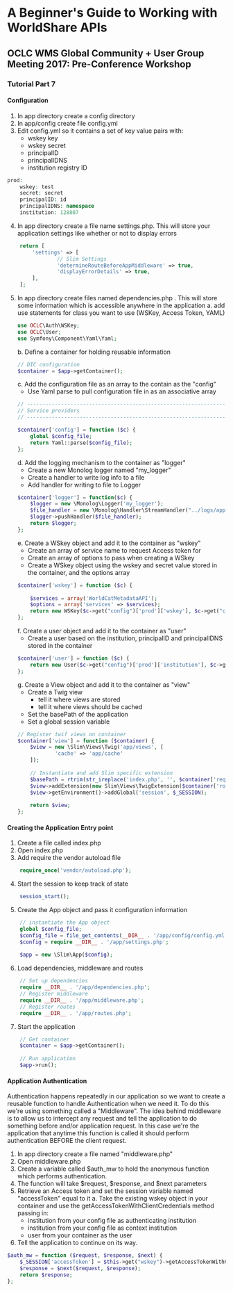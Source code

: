 # A Beginner's Guide to Working with WorldShare APIs
## OCLC WMS Global Community + User Group Meeting 2017: Pre-Conference Workshop
### Tutorial Part 7

#### Configuration
1. In app directory create a config directory
2. In app/config create file config.yml
3. Edit config.yml so it contains a set of key value pairs with:
    - wskey key
    - wskey secret
    - principalID
    - principalIDNS
    - institution registry ID
	
```php
prod:
    wskey: test
    secret: secret
    principalID: id 
    principalIDNS: namespace
    institution: 128807
```
4. In app directory create a file name settings.php. This will store your application settings like whether or not to display errors
```php
    return [
        'settings' => [
                // Slim Settings
                'determineRouteBeforeAppMiddleware' => true,
                'displayErrorDetails' => true,
        ],
    ];
```

5. In app directory create files named dependencies.php . This will store some information which is accessible anywhere in the application
    a. add use statements for class you want to use (WSKey, Access Token, YAML)
    ```php
    use OCLC\Auth\WSKey;
    use OCLC\User;
    use Symfony\Component\Yaml\Yaml;
    ```
    b. Define a container for holding reusable information
    ```php
    // DIC configuration
    $container = $app->getContainer();
    ```
    c. Add the configuration file as an array to the contain as the "config"
    - Use Yaml parse to pull configuration file in as an associative array
    ```php    
    // -----------------------------------------------------------------------------
    // Service providers
    // -----------------------------------------------------------------------------
    
    $container['config'] = function ($c) {
        global $config_file;
        return Yaml::parse($config_file);
    };
    ```
    d. Add the logging mechanism to the container as "logger"
    - Create a new Monolog logger named "my_logger"
    - Create a handler to write log info to a file
    - Add handler for writing to file to Logger 
    ```php
    $container['logger'] = function($c) {
        $logger = new \Monolog\Logger('my_logger');
        $file_handler = new \Monolog\Handler\StreamHandler("../logs/app.log");
        $logger->pushHandler($file_handler);
        return $logger;
    };
    ```
    e. Create a WSkey object and add it to the container as "wskey"
    - Create an array of service name to request Access token for
    - Create an array of options to pass when creating a WSkey
    - Create a WSkey object using the wskey and secret value stored in the container, and the options array
    ```php    
    $container['wskey'] = function ($c) {
        
        $services = array('WorldCatMetadataAPI');
        $options = array('services' => $services);
        return new WSKey($c->get("config")['prod']['wskey'], $c->get("config")['prod']['secret'], $options);
    };
    ```
    f. Create a user object and add it to the container as "user"
    - Create a user based on the institution, principalID and principalIDNS stored in the container
    ```php    
    $container['user'] = function ($c) {
        return new User($c->get("config")['prod']['institution'], $c->get("config")['prod']['principalID'], $c->get("config")['prod']['principalIDNS']);
    };
    ```
    g. Create a View object and add it to the container as "view" 
    - Create a Twig view
        - tell it where views are stored
        - tell it where views should be cached
    - Set the basePath of the application
    - Set a global session variable
    ```php    
    // Register twif views on container
    $container['view'] = function ($container) {
        $view = new \Slim\Views\Twig('app/views', [
                'cache' => 'app/cache'
        ]);
        
        // Instantiate and add Slim specific extension
        $basePath = rtrim(str_ireplace('index.php', '', $container['request']->getUri()->getBasePath()), '/');
        $view->addExtension(new Slim\Views\TwigExtension($container['router'], $basePath));
        $view->getEnvironment()->addGlobal('session', $_SESSION);
        
        return $view;
    };
    ```
#### Creating the Application Entry point
1. Create a file called index.php
2. Open index.php
3. Add require the vendor autoload file
```php
    require_once('vendor/autoload.php');
```
4. Start the session to keep track of state
```php
    session_start();
```
5. Create the App object and pass it configuration information
```php
    // instantiate the App object
    global $config_file;
    $config_file = file_get_contents(__DIR__ . '/app/config/config.yml');
    $config = require __DIR__ . '/app/settings.php';
    
    $app = new \Slim\App($config);
```
6. Load dependencies, middleware and routes
```php
    // Set up dependencies
    require __DIR__ . '/app/dependencies.php';
    // Register middleware
    require __DIR__ . '/app/middleware.php';
    // Register routes
    require __DIR__ . '/app/routes.php';
```
7. Start the application
```php
    // Get container
    $container = $app->getContainer();
        
    // Run application
    $app->run();
```
#### Application Authentication
Authentication happens repeatedly in our application so we want to create a reusable function to handle Authentication when we need it. To do this we're using something called a "Middleware".
The idea behind middleware is to allow us to intercept any request and tell the application to do something before and/or application request. 
In this case we're the application that anytime this function is called it should perform authentication BEFORE the client request.

1. In app directory create a file named "middleware.php"
2. Open middleware.php
3. Create a variable called $auth_mw to hold the anonymous function which performs authentication.
4. The function will take $request, $response, and $next parameters
5. Retrieve an Access token and set the session variable named "accessToken" equal to it
    a. Take the existing wskey object in your container and use the getAccessTokenWithClientCredentials method passing in:
    - institution from your config file as authenticating institution
    - institution from your config file as context institution
    - user from your container as the user
6. Tell the application to continue on its way.

```php
$auth_mw = function ($request, $response, $next) {
    $_SESSION['accessToken'] = $this->get("wskey")->getAccessTokenWithClientCredentials($this->get("config")['prod']['institution'], $this->get("config")['prod']['institution'], $this->get("user"));
    $response = $next($request, $response);
    return $response;
};